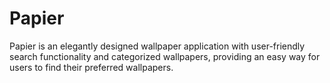 # Papier
Papier is an elegantly designed wallpaper application with user-friendly search functionality and categorized wallpapers, providing an easy way for users to find their preferred wallpapers.

